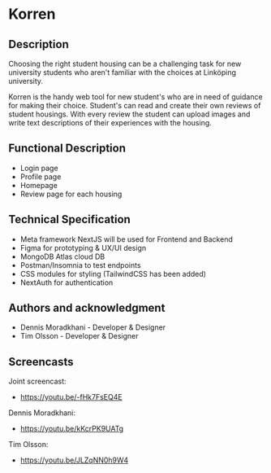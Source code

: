 # Korren

## Description

Choosing the right student housing can be a challenging task for new university students who aren't familiar with the choices at Linköping university.

Korren is the handy web tool for new student's who are in need of guidance for making their choice. Student's can read and create their own reviews of student housings. With every review the student can upload images and write text descriptions of their experiences with the housing.

## Functional Description

- Login page
- Profile page
- Homepage
- Review page for each housing

## Technical Specification

- Meta framework NextJS will be used for Frontend and Backend
- Figma for prototyping & UX/UI design
- MongoDB Atlas cloud DB
- Postman/Insomnia to test endpoints
- CSS modules for styling (TailwindCSS has been added)
- NextAuth for authentication

## Authors and acknowledgment

- Dennis Moradkhani - Developer & Designer
- Tim Olsson - Developer & Designer

## Screencasts

Joint screencast:

- https://youtu.be/-fHk7FsEQ4E

Dennis Moradkhani:

- https://youtu.be/kKcrPK9UATg

Tim Olsson:

- https://youtu.be/JLZqNN0h9W4

